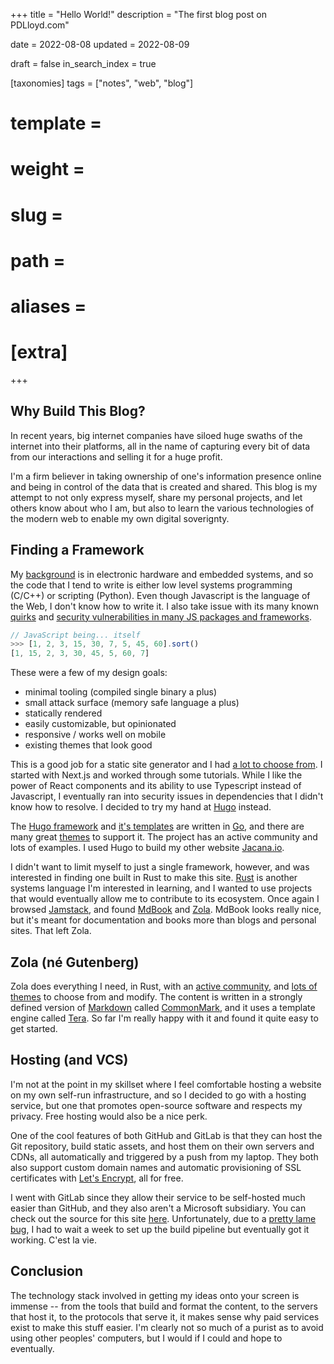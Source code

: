 +++
title = "Hello World!"
description = "The first blog post on PDLloyd.com"

date = 2022-08-08
updated = 2022-08-09

draft = false
in_search_index = true

[taxonomies]
    tags = ["notes", "web", "blog"]

# template = 
# weight = 
# slug = 
# path = 
# aliases = 
# [extra]
+++

## Why Build This Blog? 

In recent years, big internet companies have siloed huge swaths of the internet into their platforms, all in the name of capturing every bit of data from our interactions and selling it for a huge profit.

I'm a firm believer in taking ownership of one's information presence online and being in control of the data that is created and shared. This blog is my attempt to not only express myself, share my personal projects, and let others know about who I am, but also to learn the various technologies of the modern web to enable my own digital soverignty.

<!-- more -->

## Finding a Framework

My [background](/about) is in electronic hardware and embedded systems, and so the code that I tend to write is either low level systems programming (C/C++) or scripting (Python). Even though Javascript is the language of the Web, I don't know how to write it. I also take issue with its many known [quirks](https://wtfjs.com) and [security vulnerabilities in many JS packages and frameworks](https://thesecurityvault.com/security-of-the-npm-packages/).

```javascript
// JavaScript being... itself
>>> [1, 2, 3, 15, 30, 7, 5, 45, 60].sort()
[1, 15, 2, 3, 30, 45, 5, 60, 7]
```

These were a few of my design goals:
- minimal tooling (compiled single binary a plus)
- small attack surface (memory safe language a plus)
- statically rendered
- easily customizable, but opinionated
- responsive / works well on mobile
- existing themes that look good

This is a good job for a static site generator and I had [a lot to choose from](https://jamstack.org/generators/). I started with Next.js and worked through some tutorials. While I like the power of React components and its ability to use Typescript instead of Javascript, I eventually ran into security issues in dependencies that I didn't know how to resolve. I decided to try my hand at [Hugo](https://gohugo.io/) instead.

The [Hugo framework](https://github.com/gohugoio/hugo) and [it's templates](https://pkg.go.dev/text/template) are written in [Go](https://go.dev/), and there are many great [themes](https://themes.gohugo.io/) to support it. The project has an active community and lots of examples. I used Hugo to build my other website [Jacana.io](https://jacana.io). 

I didn't want to limit myself to just a single framework, however, and was interested in finding one built in Rust to make this site. [Rust](https://www.rust-lang.org/) is another systems language I'm interested in learning, and I wanted to use projects that would eventually allow me to contribute to its ecosystem. Once again I browsed [Jamstack](https://jamstack.org/generators/), and found [MdBook](https://rust-lang.github.io/mdBook/) and [Zola](https://www.getzola.org/). MdBook looks really nice, but it's meant for documentation and books more than blogs and personal sites. That left Zola.

## Zola (né Gutenberg)
Zola does everything I need, in Rust, with an [active community](https://github.com/getzola/zola), and [lots of themes](https://www.getzola.org/themes/) to choose from and modify. The content is written in a strongly defined version of [Markdown](https://www.markdownguide.org/) called [CommonMark](https://commonmark.org/), and it uses a template engine called [Tera](https://tera.netlify.com/). So far I'm really happy with it and found it quite easy to get started.

## Hosting (and VCS)
I'm not at the point in my skillset where I feel comfortable hosting a website on my own self-run infrastructure, and so I decided to go with a hosting service, but one that promotes open-source software and respects my privacy. Free hosting would also be a nice perk.

One of the cool features of both GitHub and GitLab is that they can host the Git repository, build static assets, and host them on their own servers and CDNs, all automatically and triggered by a push from my laptop. They both also support custom domain names and automatic provisioning of SSL certificates with [Let's Encrypt](https://letsencrypt.org/), all for free.

I went with GitLab since they allow their service to be self-hosted much easier than GitHub, and they also aren't a Microsoft subsidiary. You can check out the source for this site [here](https://gitlab.com/pdlloyd/pdlloyd.com). Unfortunately, due to a [pretty lame bug](https://gitlab.com/gitlab-org/gitlab/-/issues/15921), I had to wait a week to set up the build pipeline but eventually got it working. C'est la vie.

## Conclusion
The technology stack involved in getting my ideas onto your screen is immense -- from the tools that build and format the content, to the servers that host it, to the protocols that serve it, it makes sense why paid services exist to make this stuff easier. I'm clearly not so much of a purist as to avoid using other peoples' computers, but I would if I could and hope to eventually. 
